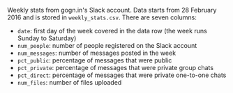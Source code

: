 Weekly stats from gogn.in's Slack account. Data starts from 28 February 2016
and is stored in `weekly_stats.csv`. There are seven columns:

* `date`: first day of the week covered in the data row (the week runs Sunday
  to Saturday)
* `num_people`: number of people registered on the Slack account
* `num_messages`: number of messages posted in the week
* `pct_public`: percentage of messages that were public
* `pct_private`: percentage of messages that were private group chats
* `pct_direct`: percentage of messages that were private one-to-one chats
* `num_files`: number of files uploaded
